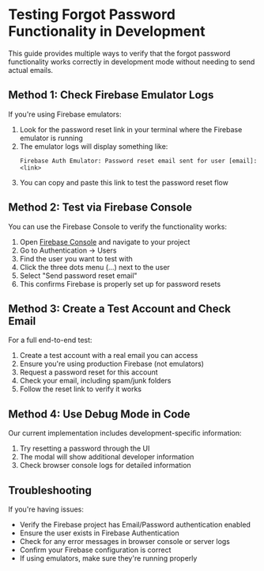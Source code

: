 # Testing Forgot Password Functionality in Development

This guide provides multiple ways to verify that the forgot password functionality works correctly in development mode without needing to send actual emails.

## Method 1: Check Firebase Emulator Logs

If you're using Firebase emulators:

1. Look for the password reset link in your terminal where the Firebase emulator is running
2. The emulator logs will display something like:
   ```
   Firebase Auth Emulator: Password reset email sent for user [email]: <link>
   ```
3. You can copy and paste this link to test the password reset flow

## Method 2: Test via Firebase Console

You can use the Firebase Console to verify the functionality works:

1. Open [Firebase Console](https://console.firebase.google.com/) and navigate to your project
2. Go to Authentication → Users
3. Find the user you want to test with
4. Click the three dots menu (...) next to the user
5. Select "Send password reset email"
6. This confirms Firebase is properly set up for password resets

## Method 3: Create a Test Account and Check Email

For a full end-to-end test:

1. Create a test account with a real email you can access
2. Ensure you're using production Firebase (not emulators)
3. Request a password reset for this account
4. Check your email, including spam/junk folders
5. Follow the reset link to verify it works

## Method 4: Use Debug Mode in Code

Our current implementation includes development-specific information:

1. Try resetting a password through the UI
2. The modal will show additional developer information
3. Check browser console logs for detailed information

## Troubleshooting

If you're having issues:

- Verify the Firebase project has Email/Password authentication enabled
- Ensure the user exists in Firebase Authentication
- Check for any error messages in browser console or server logs
- Confirm your Firebase configuration is correct
- If using emulators, make sure they're running properly 